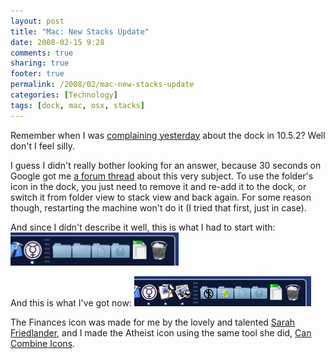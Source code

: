 ```yaml
---
layout: post
title: "Mac: New Stacks Update"
date: 2008-02-15 9:28
comments: true
sharing: true
footer: true
permalink: /2008/02/mac-new-stacks-update
categories: [Technology]
tags: [dock, mac, osx, stacks]
---
```

Remember when I was <a href="/2008/02/new_stacks_in_os_x_1052.php">complaining yesterday</a> about the dock in 10.5.2?  Well don't I feel silly.

I guess I didn't really bother looking for an answer, because 30 seconds on Google got me <a href="http://forums.macrumors.com/showthread.php?referrerid=59552&t=433589">a forum thread</a> about this very subject.  To use the folder's icon in the dock, you just need to remove it and re-add it to the dock, or switch it from folder view to stack view and back again.  For some reason though, restarting the machine won't do it (I tried that first, just in case).

And since I didn't describe it well, this is what I had to start with:
<a href="http://www.flickr.com/photos/brockli/2266292263/" title="Dock - Before by BrockLi, on Flickr"><img src="/files/images/2266292263_c178ce80ab_o.png" width="269" height="53" alt="Dock - Before" /></a>

And this is what I've got now:
<a href="http://www.flickr.com/photos/brockli/2267081152/" title="Dock - After by BrockLi, on Flickr"><img src="/files/images/2267081152_00a0b0be65_o.png" width="283" height="48" alt="Dock - After" /></a>

The Finances icon was made for me by the lovely and talented <a href="http://www.sarahfriedlander.com/blog/">Sarah Friedlander</a>, and I made the Atheist icon using the same tool she did, <a href="http://www.ittpoi.com/cci/">Can Combine Icons</a>.
